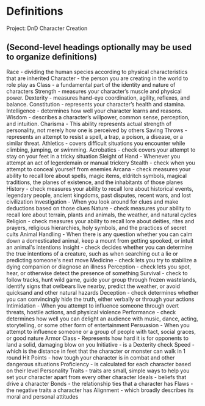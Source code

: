 # Definitions

Project: DnD Character Creation

## (Second-level headings optionally may be used to organize definitions)

Race - dividing the human species according to physical characteristics that are inherited
Character -  the person you are creating in the world to role play as
Class - a fundamental part of the identity and nature of characters
Strength - measures your character’s muscle and physical power.
Dexterity - measures hand-eye coordination, agility, reflexes, and balance.
Constitution - represents your character’s health and stamina.
Intelligence - determines how well your character learns and reasons.
Wisdom - describes a character’s willpower, common sense, perception, and intuition.
Charisma - This ability represents actual strength of personality, not merely how one is perceived by others 
Saving Throws - represents an attempt to resist a spell, a trap, a poison, a disease, or a similar threat.
Athletics - covers difficult situations you encounter while climbing, jumping, or swimming.
Acrobatics - check covers your attempt to stay on your feet in a tricky situation
Sleight of Hand - Whenever you attempt an act of legerdemain or manual trickery
Stealth - check when you attempt to conceal yourself from enemies
Arcana - check measures your ability to recall lore about spells, magic items, eldritch symbols, magical traditions, the planes of existence, and the inhabitants of those planes
History - check measures your ability to recall lore about historical events, legendary people, ancient kingdoms, past disputes, recent wars, and lost civilization
Investigation - When you look around for clues and make deductions based on those clues
Nature - check measures your ability to recall lore about terrain, plants and animals, the weather, and natural cycles
Religion - check measures your ability to recall lore about deities, rites and prayers, religious hierarchies, holy symbols, and the practices of secret cults
Animal Handling - When there is any question whether you can calm down a domesticated animal, keep a mount from getting spooked, or intuit an animal's intentions
Insight - check decides whether you can determine the true intentions of a creature, such as when searching out a lie or predicting someone's next move
Medicine - check lets you try to stabilize a dying companion or diagnose an illness
Perception - check lets you spot, hear, or otherwise detect the presence of something
Survival - check to follow tracks, hunt wild game, guide your group through frozen wastelands, identify signs that owlbears live nearby, predict the weather, or avoid quicksand and other natural hazards
Deception - check determines whether you can convincingly hide the truth, either verbally or through your actions
Intimidation - When you attempt to influence someone through overt threats, hostile actions, and physical violence
Performance - check determines how well you can delight an audience with music, dance, acting, storytelling, or some other form of entertainment
Persuasion - When you attempt to influence someone or a group of people with tact, social graces, or good nature
Armor Class - Represents how hard it is for opponents to land a solid, damaging blow on you
Initiative - is a Dexterity check
Speed - which is the distance in feet that the character or monster can walk in 1 round
Hit Points - how tough your character is in combat and other dangerous situations
Proficiency - is calculated for each character based on their level
Personality Traits - traits are small, simple ways to help you set your character apart from every other character
Ideals - beliefs that drive a character
Bonds - the relationship ties that a character has
Flaws - the negative traits a character has
Alignment - which broadly describes its moral and personal attitudes


